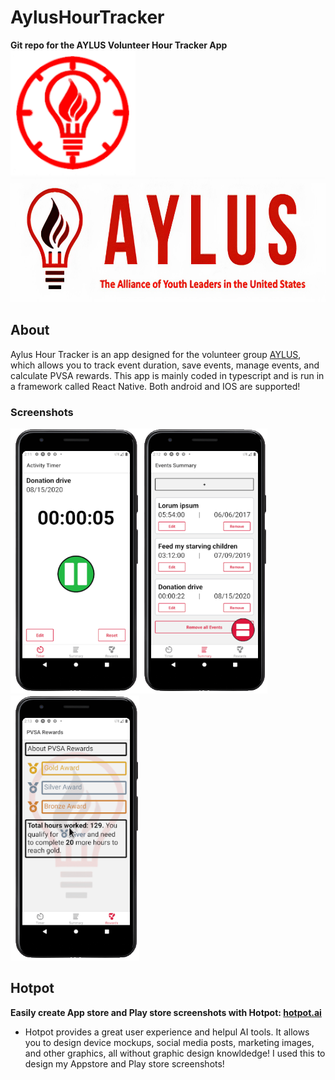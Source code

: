 # AylusHourTracker
**Git repo for the AYLUS Volunteer Hour Tracker App**  
<img src="https://github.com/AnonymousAAArdvark/AylusHourTracker/blob/master/assets/images/icon.png" height="200">
<img src="https://github.com/AnonymousAAArdvark/AylusHourTracker/blob/master/assets/images/splash.png" height="200">
## About
Aylus Hour Tracker is an app designed for the volunteer group [AYLUS](aylus.org), which allows you to track event duration, save events, manage events, and calculate PVSA rewards. 
This app is mainly coded in typescript and is run in a framework called React Native. Both android and IOS are supported!
### Screenshots
<img src="https://github.com/AnonymousAAArdvark/AylusHourTracker/blob/master/assets/images/eone.png" height="424"><img src="https://github.com/AnonymousAAArdvark/AylusHourTracker/blob/master/assets/images/etwo.png" height="424"><img src="https://github.com/AnonymousAAArdvark/AylusHourTracker/blob/master/assets/images/ethree.png" height="424">


## Hotpot
**Easily create App store and Play store screenshots with Hotpot: [hotpot.ai](hotpot.ai)<br>**
  * Hotpot provides a great user experience and helpul AI tools. It allows you to design device mockups, social media posts, marketing images, and other graphics, all without graphic design knowldedge! I used this to design my Appstore and Play store screenshots!
